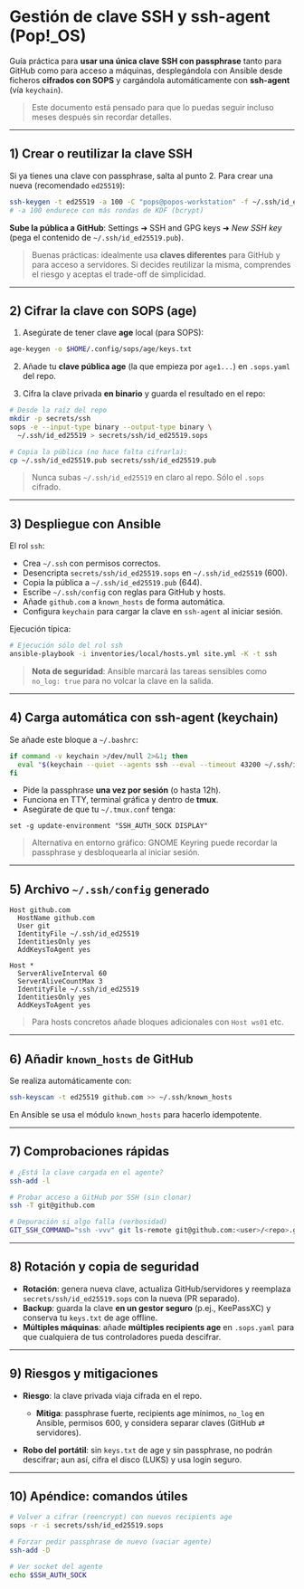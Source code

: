 # Gestión de clave SSH y ssh-agent (Pop!\_OS)

Guía práctica para **usar una única clave SSH con passphrase** tanto para GitHub como para acceso a máquinas, desplegándola con Ansible desde ficheros **cifrados con SOPS** y cargándola automáticamente con **ssh-agent** (vía `keychain`).

> Este documento está pensado para que lo puedas seguir incluso meses después sin recordar detalles.

---

## 1) Crear o reutilizar la clave SSH

Si ya tienes una clave con passphrase, salta al punto 2. Para crear una nueva (recomendado `ed25519`):

```bash
ssh-keygen -t ed25519 -a 100 -C "pops@popos-workstation" -f ~/.ssh/id_ed25519
# -a 100 endurece con más rondas de KDF (bcrypt)
```

**Sube la pública a GitHub**: Settings ➜ SSH and GPG keys ➜ *New SSH key* (pega el contenido de `~/.ssh/id_ed25519.pub`).

> Buenas prácticas: idealmente usa **claves diferentes** para GitHub y para acceso a servidores. Si decides reutilizar la misma, comprendes el riesgo y aceptas el trade-off de simplicidad.

---

## 2) Cifrar la clave con SOPS (age)

1. Asegúrate de tener clave **age** local (para SOPS):

```bash
age-keygen -o $HOME/.config/sops/age/keys.txt
```

2. Añade tu **clave pública age** (la que empieza por `age1...`) en `.sops.yaml` del repo.

3. Cifra la clave privada **en binario** y guarda el resultado en el repo:

```bash
# Desde la raíz del repo
mkdir -p secrets/ssh
sops -e --input-type binary --output-type binary \
  ~/.ssh/id_ed25519 > secrets/ssh/id_ed25519.sops

# Copia la pública (no hace falta cifrarla):
cp ~/.ssh/id_ed25519.pub secrets/ssh/id_ed25519.pub
```

> Nunca subas `~/.ssh/id_ed25519` en claro al repo. Sólo el `.sops` cifrado.

---

## 3) Despliegue con Ansible

El rol `ssh`:

* Crea `~/.ssh` con permisos correctos.
* Desencripta `secrets/ssh/id_ed25519.sops` en `~/.ssh/id_ed25519` (600).
* Copia la pública a `~/.ssh/id_ed25519.pub` (644).
* Escribe `~/.ssh/config` con reglas para GitHub y hosts.
* Añade `github.com` a `known_hosts` de forma automática.
* Configura `keychain` para cargar la clave en `ssh-agent` al iniciar sesión.

Ejecución típica:

```bash
# Ejecución sólo del rol ssh
ansible-playbook -i inventories/local/hosts.yml site.yml -K -t ssh
```

> **Nota de seguridad**: Ansible marcará las tareas sensibles como `no_log: true` para no volcar la clave en la salida.

---

## 4) Carga automática con ssh-agent (keychain)

Se añade este bloque a `~/.bashrc`:

```bash
if command -v keychain >/dev/null 2>&1; then
  eval "$(keychain --quiet --agents ssh --eval --timeout 43200 ~/.ssh/id_ed25519)"
fi
```

* Pide la passphrase **una vez por sesión** (o hasta 12h).
* Funciona en TTY, terminal gráfica y dentro de **tmux**.
* Asegúrate de que tu `~/.tmux.conf` tenga:

```tmux
set -g update-environment "SSH_AUTH_SOCK DISPLAY"
```

> Alternativa en entorno gráfico: GNOME Keyring puede recordar la passphrase y desbloquearla al iniciar sesión.

---

## 5) Archivo `~/.ssh/config` generado

```sshconfig
Host github.com
  HostName github.com
  User git
  IdentityFile ~/.ssh/id_ed25519
  IdentitiesOnly yes
  AddKeysToAgent yes

Host *
  ServerAliveInterval 60
  ServerAliveCountMax 3
  IdentityFile ~/.ssh/id_ed25519
  IdentitiesOnly yes
  AddKeysToAgent yes
```

> Para hosts concretos añade bloques adicionales con `Host ws01` etc.

---

## 6) Añadir `known_hosts` de GitHub

Se realiza automáticamente con:

```bash
ssh-keyscan -t ed25519 github.com >> ~/.ssh/known_hosts
```

En Ansible se usa el módulo `known_hosts` para hacerlo idempotente.

---

## 7) Comprobaciones rápidas

```bash
# ¿Está la clave cargada en el agente?
ssh-add -l

# Probar acceso a GitHub por SSH (sin clonar)
ssh -T git@github.com

# Depuración si algo falla (verbosidad)
GIT_SSH_COMMAND="ssh -vvv" git ls-remote git@github.com:<user>/<repo>.git
```

---

## 8) Rotación y copia de seguridad

* **Rotación**: genera nueva clave, actualiza GitHub/servidores y reemplaza `secrets/ssh/id_ed25519.sops` con la nueva (PR separado).
* **Backup**: guarda la clave **en un gestor seguro** (p.ej., KeePassXC) y conserva tu `keys.txt` de age offline.
* **Múltiples máquinas**: añade **múltiples recipients age** en `.sops.yaml` para que cualquiera de tus controladores pueda descifrar.

---

## 9) Riesgos y mitigaciones

* **Riesgo**: la clave privada viaja cifrada en el repo.

  * **Mitiga**: passphrase fuerte, recipients age mínimos, `no_log` en Ansible, permisos 600, y considera separar claves (GitHub ⇄ servidores).
* **Robo del portátil**: sin `keys.txt` de age y sin passphrase, no podrán descifrar; aun así, cifra el disco (LUKS) y usa login seguro.

---

## 10) Apéndice: comandos útiles

```bash
# Volver a cifrar (reencrypt) con nuevos recipients age
sops -r -i secrets/ssh/id_ed25519.sops

# Forzar pedir passphrase de nuevo (vaciar agente)
ssh-add -D

# Ver socket del agente
echo $SSH_AUTH_SOCK
```
